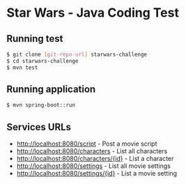 # Star Wars - Java Coding Test

## Running test
```sh
$ git clone [git-repo-url] starwars-challenge
$ cd starwars-challenge
$ mvn test
```

## Running application
```sh
$ mvn spring-boot::run
```

## Services URLs

* [http://localhost:8080/script] - Post a movie script
* [http://localhost:8080/characters] - List all characters
* [http://localhost:8080/characters/{id}] - List a character
* [http://localhost:8080/settings] - List all movie settings
* [http://localhost:8080/settings/{id}] - List a movie setting


[//]: # (These are reference links used in the body)


   [http://localhost:8080/script]: <http://localhost:8080/script>
   [http://localhost:8080/characters]: <http://localhost:8080/characters>
   [http://localhost:8080/characters/{id}]: <http://localhost:8080/characters/{id}>
   [http://localhost:8080/settings]: <http://localhost:8080/settings>
   [http://localhost:8080/settings/{id}]: <http://localhost:8080/settings/{id}>
